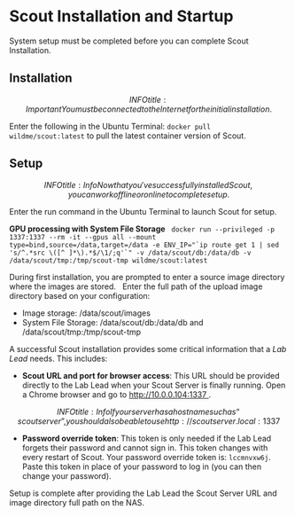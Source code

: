 # Scout Installation and Startup

System setup must be completed before you can complete Scout Installation.

## Installation

$$INFO
title: Important
You must be connected to the Internet for the initial installation.
$$

Enter the following in the Ubuntu Terminal: `docker pull wildme/scout:latest` to pull the latest container version of Scout.

## Setup

$$INFO
title: Info
Now that you've successfully installed Scout, you can work offline or online to complete setup.
$$

Enter the run command in the Ubuntu Terminal to launch Scout for setup. 

**GPU processing with System File Storage**
`` docker run --privileged -p 1337:1337 --rm -it --gpus all --mount type=bind,source=/data,target=/data -e ENV_IP="`ip route get 1 | sed 's/^.*src \([^ ]*\).*$/\1/;q'`" -v /data/scout/db:/data/db -v /data/scout/tmp:/tmp/scout-tmp wildme/scout:latest``


During first installation, you are prompted to enter a source image directory where the images are stored.
 
Enter the full path of the upload image directory based on your configuration:

* Image storage: /data/scout/images
* System File Storage: /data/scout/db:/data/db and /data/scout/tmp:/tmp/scout-tmp

A successful Scout installation provides some critical information that a *Lab Lead* needs. This includes:

* **Scout URL and port for browser access**: This URL should be provided directly to the Lab Lead when your Scout Server is finally running. Open a Chrome browser and go to [http://10.0.0.104:1337 ](http://10.0.0.104:1337/).

$$INFO
title: Info
If your server has a hostname such as “scoutserver”, you should also be able to use http://scoutserver.local:1337
$$

* **Password override token**: This token is only needed if the Lab Lead forgets their password and cannot sign in. This token changes with every restart of Scout. Your password override token is: `lccmnvxw6j`. Paste this token in place of your password to log in (you can then change your password).

Setup is complete after providing the Lab Lead the Scout Server URL and image directory full path on the NAS.